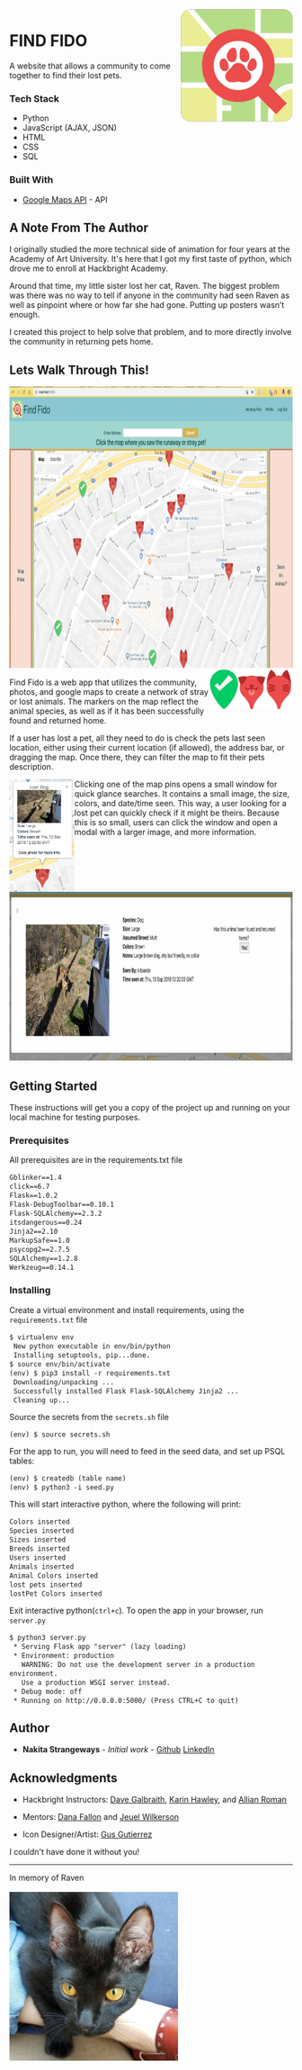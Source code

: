 <img src="https://github.com/nakita-strangeways/find_fido_project/blob/master/static/icons/Logo_2.png" alt="FindFido_logo" title="FindFido" align="right" height="200" />

# FIND FIDO
A website that allows a community to come together to find their lost pets. 

### Tech Stack
* Python 
* JavaScript (AJAX, JSON)
* HTML
* CSS
* SQL

### Built With

* [Google Maps API](https://developers.google.com/maps/documentation/) - API 

## A Note From The Author
I originally studied the more technical side of animation for four years at the Academy of Art University. It's here that I got my first taste of python, which drove me to enroll at Hackbright Academy.

Around that time, my little sister lost her cat, Raven. The biggest problem was there was no way to tell if anyone in the community had seen Raven as well as pinpoint where or how far she had gone. Putting up posters wasn’t enough.

I created this project to help solve that problem, and to more directly involve the community in returning pets home.

## Lets Walk Through This!

<img src="https://github.com/nakita-strangeways/find_fido_project/blob/master/static/icons/homepage.png" alt="FindFido_homepage" title="FindFido_Homepage" height="500" />

<img src="https://github.com/nakita-strangeways/find_fido_project/blob/master/static/icons/cat-pin.png" alt="FindFido_CatPin" title="CatPin" height="70" align="right" />
<img src="https://github.com/nakita-strangeways/find_fido_project/blob/master/static/icons/dog-pin.png" alt="FindFido_DogPin" title="DogPin" height="70" align="right" />
<img src="https://github.com/nakita-strangeways/find_fido_project/blob/master/static/icons/found_pin.png" alt="FindFido_FoundPin" title="FoundPin" height="70" align="right" />

Find Fido is a web app that utilizes the community, photos, and google maps to create a network of stray or lost animals. The markers on the map reflect the animal species, as well as if it has been successfully found and returned home.


If a user has lost a pet, all they need to do is check the pets last seen location, either using their current location (if allowed), the address bar, or dragging the map. Once there, they can filter the map to fit their pets description. 

<img src="https://github.com/nakita-strangeways/find_fido_project/blob/master/static/icons/map_window.png" alt="map_window_pin" title="map_window_pin" height="200" align="left" />
Clicking one of the map pins opens a small window for quick glance searches. It contains a small image, the size, colors, and date/time seen. This way, a user looking for a lost pet can quickly check if it might be theirs. Because this is so small, users can click the window and open a modal with a larger image, and more information. 
<img src="https://github.com/nakita-strangeways/find_fido_project/blob/master/static/icons/modal.png" alt="map_window_pin" title="map_window_pin" height="300" />

## Getting Started

These instructions will get you a copy of the project up and running on your local machine for testing purposes.

### Prerequisites

All prerequisites are in the requirements.txt file

```
Gblinker==1.4
click==6.7
Flask==1.0.2
Flask-DebugToolbar==0.10.1
Flask-SQLAlchemy==2.3.2
itsdangerous==0.24
Jinja2==2.10
MarkupSafe==1.0
psycopg2==2.7.5
SQLAlchemy==1.2.8
Werkzeug==0.14.1
```

### Installing

Create a virtual environment and install requirements, using the `requirements.txt` file
```
$ virtualenv env
 New python executable in env/bin/python
 Installing setuptools, pip...done.
$ source env/bin/activate
(env) $ pip3 install -r requirements.txt
 Downloading/unpacking ...
 Successfully installed Flask Flask-SQLAlchemy Jinja2 ...
 Cleaning up...
```

Source the secrets from the `secrets.sh` file
```
(env) $ source secrets.sh
```

For the app to run, you will need to feed in the seed data, and set up PSQL tables:
```
(env) $ createdb (table name)
(env) $ python3 -i seed.py
```

This will start interactive python, where the following will print:
```
Colors inserted
Species inserted
Sizes inserted
Breeds inserted
Users inserted
Animals inserted
Animal Colors inserted
lost pets inserted
lostPet Colors inserted
```

Exit interactive python(`ctrl+c`). To open the app in your browser, run `server.py`

```
$ python3 server.py
 * Serving Flask app "server" (lazy loading)
 * Environment: production
   WARNING: Do not use the development server in a production environment.
   Use a production WSGI server instead.
 * Debug mode: off
 * Running on http://0.0.0.0:5000/ (Press CTRL+C to quit)
```

## Author

* **Nakita Strangeways** - *Initial work* - [Github](https://github.com/nakita-strangeways) [LinkedIn](https://www.linkedin.com/in/nakita-strangeways/)

## Acknowledgments

* Hackbright Instructors: [Dave Galbraith](https://github.com/davidvgalbraith), [Karin Hawley](https://github.com/khawley), and [Allian Roman](https://github.com/allianRoman)

* Mentors: [Dana Fallon](https://github.com/danafallon) and [Jeuel Wilkerson](https://github.com/JeuelyFish)

* Icon Designer/Artist: [Gus Gutierrez](https://www.instagram.com/gogogoose/?hl=en)

I couldn't have done it without you!

***


In memory of Raven <br> <br>
<img src="https://github.com/nakita-strangeways/find_fido_project/blob/master/static/icons/raven.png" alt="Raven" title="Raven" height="300"/> 
</center>

